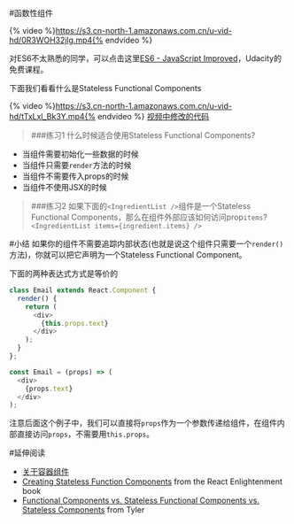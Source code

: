 #函数性组件

{% video %}https://s3.cn-north-1.amazonaws.com.cn/u-vid-hd/0R3WOH32jlg.mp4{% endvideo %}

对ES6不太熟悉的同学，可以点击这里[ES6 - JavaScript Improved](https://cn.udacity.com/course/es6-javascript-improved--ud356)，Udacity的免费课程。


下面我们看看什么是Stateless Functional Components

{% video %}https://s3.cn-north-1.amazonaws.com.cn/u-vid-hd/tTxLxl_Bk3Y.mp4{% endvideo %}
[视频中修改的代码](https://github.com/udacity/reactnd-contacts-complete/commit/e763785368c5d99281182f5d11e03b5ba02541e0)

>###练习1
 什么时候适合使用Stateless Functional Components?
 - 当组件需要初始化一些数据的时候
 - 当组件只需要`render`方法的时候
 - 当组件不需要传入props的时候
 - 当组件不使用JSX的时候
 
 
>###练习2
 如果下面的`<IngredientList />`组件是一个Stateless Functional Components，那么在组件外部应该如何访问prop`items`?
 `<IngredientList items={ingredient.items} />`
 
 
#小结
如果你的组件不需要追踪内部状态(也就是说这个组件只需要一个`render()`方法)，你就可以把它声明为一个Stateless Functional Component。

下面的两种表达式方式是等价的

```js
class Email extends React.Component {
  render() {
    return (
      <div>
        {this.props.text}
      </div>
    );
  }
};
```

```js
const Email = (props) => (
  <div>
    {props.text}
  </div>
);
```
注意后面这个例子中，我们可以直接将`props`作为一个参数传递给组件，在组件内部直接访问`props`，不需要用`this.props`。

#延伸阅读
- [关于容器组件](http://charlee.li/react-container-components.html)
- [Creating Stateless Function Components](https://www.reactenlightenment.com/react-state/8.4.html) from the React Enlightenment book
- [Functional Components vs. Stateless Functional Components vs. Stateless Components](https://tylermcginnis.com/functional-components-vs-stateless-functional-components-vs-stateless-components/) from Tyler